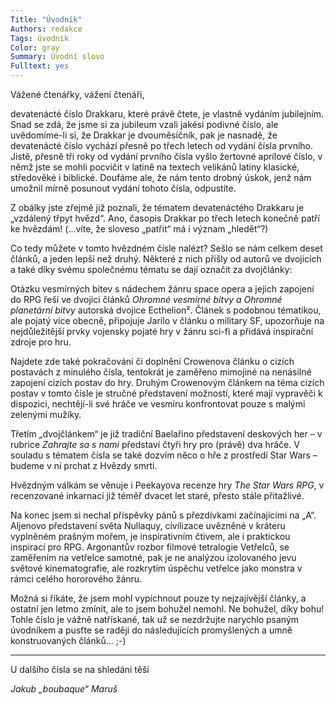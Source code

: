 ```yaml
---
Title: "Úvodník"
Authors: redakce
Tags: úvodník
Color: gray
Summary: Úvodní slovo
Fulltext: yes
---
```

Vážené čtenářky, vážení čtenáři,

devatenácté číslo Drakkaru, které právě čtete, je vlastně vydáním jubilejním. Snad se zdá, že jsme si za jubileum vzali jakési podivné číslo, ale uvědomíme-li si, že Drakkar je dvouměsíčník, pak je nasnadě, že devatenácté číslo vychází přesně po třech letech od vydání čísla prvního. Jistě, přesně tři roky od vydání prvního čísla vyšlo žertovné aprílové číslo, v němž jste se mohli pocvičit v latině na textech velikánů latiny klasické, středověké i biblické. Doufáme ale, že nám tento drobný úskok, jenž nám umožnil mírně posunout vydání tohoto čísla, odpustíte.

Z obálky jste zřejmě již poznali, že tématem devatenáctého Drakkaru je „vzdálený třpyt hvězd“. Ano, časopis Drakkar po třech letech konečně patří ke hvězdám! (...víte, že sloveso „patřit“ má i význam „hledět“?)

<!--more-->

Co tedy můžete v tomto hvězdném čísle nalézt? Sešlo se nám celkem deset článků, a jeden lepší než druhý. Některé z nich přišly od autorů ve dvojicích a také díky svému společnému tématu se dají označit za dvojčlánky:

Otázku vesmírných bitev s nádechem žánru space opera a jejich zapojení do RPG řeší ve dvojici článků <em>Ohromné vesmírné bitvy a Ohromné planetární bitvy</em> autorská dvojice Ecthelion². Článek s podobnou tématikou, ale pojatý více obecně, připojuje Jarilo v článku o military SF, upozorňuje na nejdůležitější prvky vojensky pojaté hry v žánru sci-fi a přidává inspirační zdroje pro hru.

Najdete zde také pokračování či doplnění Crowenova článku o cizích postavách z minulého čísla, tentokrát je zaměřeno mimojiné na nenásilné zapojení cizích postav do hry. Druhým Crowenovým článkem na téma cizích postav v tomto čísle je stručné představení možností, které mají vypravěči k dispozici, nechtějí-li své hráče ve vesmíru konfrontovat pouze s malými zelenými mužíky.

Třetím „dvojčlánkem“ je již tradiční Baelařino představení deskových her – v rubrice <em>Zahrajte sa s nami</em> představí čtyři hry pro (právě) dva hráče. V souladu s tématem čísla se také dozvím něco o hře z prostředí Star Wars – budeme v ní prchat z Hvězdy smrti.

Hvězdným válkám se věnuje i Peekayova recenze hry <em>The Star Wars RPG</em>, v recenzované inkarnaci již téměř dvacet let staré, přesto stále přitažlivé.

Na konec jsem si nechal příspěvky pánů s přezdívkami začínajícími na „A“. Aljenovo představení světa Nullaquy, civilizace uvězněné v kráteru vyplněném prašným mořem, je inspirativním čtivem, ale i praktickou inspirací pro RPG. Argonantův rozbor filmové tetralogie Vetřelců, se zaměřením na vetřelce samotné, pak je ne analýzou izolovaného jevu světové kinematografie, ale rozkrytím úspěchu vetřelce jako monstra v rámci celého hororového žánru.

Možná si říkáte, že jsem mohl vypíchnout pouze ty nejzajívější články, a ostatní jen letmo zmínit, ale to jsem bohužel nemohl. Ne bohužel, díky bohu! Tohle číslo je vážně natřískané, tak už se nezdržujte narychlo psaným úvodníkem a pusťte se raději do následujících promyšlených a umně konstruovaných článků... ;-)

* * *

U dalšího čísla se na shledání těší

<em>Jakub „boubaque“ Maruš</em>
